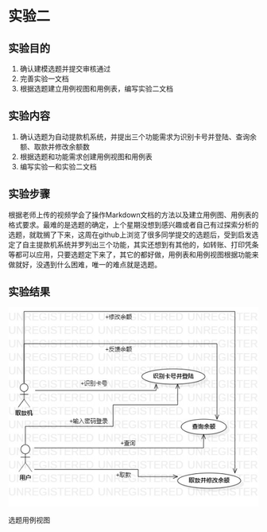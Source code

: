 # 实验二

## 实验目的

1. 确认建模选题并提交审核通过
2. 完善实验一文档
3. 根据选题建立用例视图和用例表，编写实验二文档

## 实验内容

1. 确认选题为自动提款机系统，并提出三个功能需求为识别卡号并登陆、查询余额、取款并修改余额数
2. 根据选题和功能需求创建用例视图和用例表
3. 编写实验一和实验二文档

## 实验步骤

​        根据老师上传的视频学会了操作Markdown文档的方法以及建立用例图、用例表的格式要求。最难的是选题的确定，上个星期没想到感兴趣或者自己有过探索分析的选题，就耽搁了下来，这周在github上浏览了很多同学提交的选题后，受到启发选定了自主提款机系统并罗列出三个功能，其实还想到有其他的，如转账、打印凭条等都可以应用，只要选题定下来了，其它的都好做，用例表和用例视图根据功能来做就好，没遇到什么困难，唯一的难点就是选题。

## 实验结果

![用例视图](./model2.jpg)    

选题用例视图

